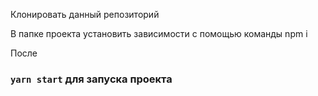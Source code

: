 Клонировать данный репозиторий



В папке проекта установить зависимости с помощью команды npm i

После 
### `yarn start` для запуска проекта


